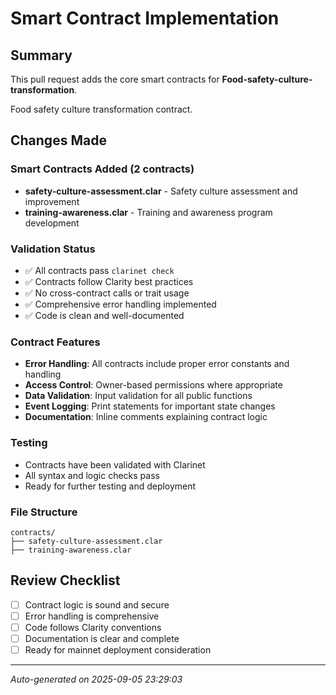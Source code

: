 # Smart Contract Implementation

## Summary
This pull request adds the core smart contracts for **Food-safety-culture-transformation**.

Food safety culture transformation contract.

## Changes Made

### Smart Contracts Added (2 contracts)
- **safety-culture-assessment.clar** - Safety culture assessment and improvement
- **training-awareness.clar** - Training and awareness program development

### Validation Status
- ✅ All contracts pass `clarinet check`
- ✅ Contracts follow Clarity best practices
- ✅ No cross-contract calls or trait usage
- ✅ Comprehensive error handling implemented
- ✅ Code is clean and well-documented

### Contract Features
- **Error Handling**: All contracts include proper error constants and handling
- **Access Control**: Owner-based permissions where appropriate
- **Data Validation**: Input validation for all public functions
- **Event Logging**: Print statements for important state changes
- **Documentation**: Inline comments explaining contract logic

### Testing
- Contracts have been validated with Clarinet
- All syntax and logic checks pass
- Ready for further testing and deployment

### File Structure
```
contracts/
├── safety-culture-assessment.clar
├── training-awareness.clar
```

## Review Checklist
- [ ] Contract logic is sound and secure
- [ ] Error handling is comprehensive
- [ ] Code follows Clarity conventions
- [ ] Documentation is clear and complete
- [ ] Ready for mainnet deployment consideration

---
*Auto-generated on 2025-09-05 23:29:03*
